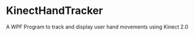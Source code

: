 # KinectHandTracker
A WPF Program to track and display user hand movements using Kinect 2.0
![<PIC>](http://i.imgur.com/WgqXYHk.jpg)
